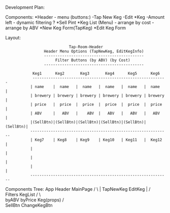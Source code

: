 Development Plan:

Components:
*Header
    - menu (buttons:)
        -Tap New Keg
        -Edit 
*Keg
    -Amount left
        - dynamic filtering ?
*Sell Pint
*Keg List (Menu)
    - arrange by cost
    - arrange by ABV
*New Keg Form(TapKeg)
*Edit Keg Form


Layout:

                                Tap-Room-Header
                     Header Menu Options (TapNewKeg, EditKegInfo)
                     --------------------------------------------
                          Filter Buttons (by ABV) (by Cost)
                     --------------------------------------------

                Keg1      Keg2       Keg3       Keg4      Keg5      Keg6
                -----------------------------------------------------------
               | name    |  name   |  name   |  name   |  name   |  name   |
               | brewery | brewery | brewery | brewery | brewery | brewery |
               | price   |  price  |  price  |  price  |  price  |  price  |
               | ABV     |   ABV   |    ABV  |   ABV   |   ABV   |   ABV   |
               |(SellBtn)|(SellBtn)|(SellBtn)|(SellBtn)|(SellBtn)|(SellBtn)|
               -------------------------------------------------------------
               | Keg7    | Keg8    | Keg9    | Keg10   | Keg11   |  Keg12  |
               |                                                           |
               |                                                           |
               |                                                           |
               -------------------------------------------------------------

Components Tree: 
                                App
                        Header         MainPage
                       /      \          |
                   TapNewKeg  EditKeg    |
                                        / \
                                 Filters   KegList
                                  /  \          \
                            byABV  byPrice      Keg(props)
                                                   /    \
                                            SellBtn      ChangeKegBtn

